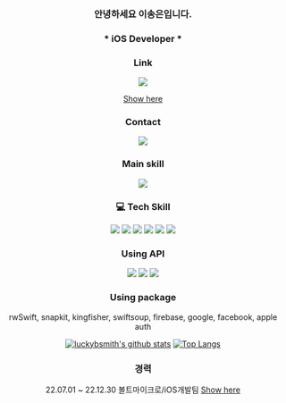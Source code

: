 <div align="center">

### 안녕하세요 이송은입니다.

### * iOS Developer *

### Link
<img src="https://img.shields.io/badge/Tistory-white?style=flat&logo=Tistory&logoColor=000000"/>

[Show here](https://everglow.tistory.com/)


### Contact
<img src="https://img.shields.io/badge/Naver-white?style=flat&logo=Naver&logoColor=03C75A"/>


### Main skill
<img src="https://img.shields.io/badge/Swift-white?style=flat&logo=Swift&logoColor=F05138"/>

### 💻 Tech Skill
<img src="https://img.shields.io/badge/Swift-white?style=flat&logo=Swift&logoColor=F05138"/>
<img src="https://img.shields.io/badge/C-white?style=flat&logo=C&logoColor=00599C"/>
<img src="https://img.shields.io/badge/JavaScript-white?style=flat&logo=JavaScript&logoColor=B7178C"/>
<img src="https://img.shields.io/badge/Github-white?style=flat&logo=Github&logoColor=181717"/>
<img src="https://img.shields.io/badge/HTML5-white?style=flat&logo=HTML5&logoColor=E34F26"/>
<img src="https://img.shields.io/badge/CSS3-white?style=flat&logo=CSS3&logoColor=1572B6"/>

### Using API
<img src="https://img.shields.io/badge/Naver-white?style=flat&logo=Naver&logoColor=03C75A"/>
<img src="https://img.shields.io/badge/Kakao-white?style=flat&logo=Kakao&logoColor=FFCD00"/>
<img src="https://img.shields.io/badge/Firebase-white?style=flat&logo=Firebase&logoColor=FFCA28"/>

### Using package
rwSwift, snapkit, kingfisher, swiftsoup, firebase, google, facebook, apple auth

[![luckybsmith's github stats](https://github-readme-stats.vercel.app/api?username=luckybsmith)](https://github.com/luckybsmith/github-readme-stats)
[![Top Langs](https://github-readme-stats.vercel.app/api/top-langs/?username=luckybsmith&layout=compact)](https://github.com/luckybsmith/github-readme-stats)

### 경력
22.07.01 ~ 22.12.30 볼트마이크로/iOS개발팀
[Show here](https://www.google.com)



</div>
